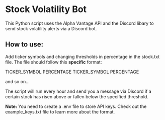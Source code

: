 # Stock Volatility Bot 

This Python script uses the Alpha Vantage API and the Discord libary to send stock volatility alerts via a Discord bot. 

## How to use:

Add ticker symbols and changing thresholds in percentage in the stock.txt file. The file should follow this **specific** format:

TICKER_SYMBOL PERCENTAGE
TICKER_SYMBOL PERCENTAGE

and so on... 

The script will run every hour and send you a message via Discord if a certain stock has risen above or fallen below the specified threshold. 

**Note:** You need to create a .env file to store API keys. Check out the example_keys.txt file to learn more about the format. 
